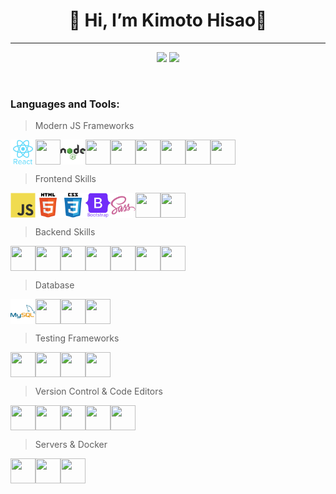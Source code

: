 <h1 align="center">👋 Hi, I’m Kimoto Hisao👋</h1>


<div style="text-align: center;">


------------

![](https://github-profile-trophy.vercel.app/?username=Power-Howdy)
![](https://camo.githubusercontent.com/992babdffd8c74a1502de375fbdf7e4d54773242/68747470733a2f2f6d656469612e67697068792e636f6d2f6d656469612f53576f536b4e36447854737a71494b4571762f67697068792e676966)

</div>

<br/>
<h3 align="left">Languages and Tools:</h3>

> Modern JS Frameworks
<div style="display: flex;">
<img src="https://raw.githubusercontent.com/devicons/devicon/master/icons/react/react-original-wordmark.svg"  alt="react" width="40" height="40" />
<img src="https://cdn.jsdelivr.net/gh/devicons/devicon/icons/angularjs/angularjs-original.svg" width="40" height="40"/>
<img src="https://raw.githubusercontent.com/devicons/devicon/master/icons/nodejs/nodejs-original-wordmark.svg" alt="nodejs" width="40" height="40" />      
<img src="https://cdn.jsdelivr.net/gh/devicons/devicon/icons/nextjs/nextjs-original-wordmark.svg" width="40" height="40" /> 
<img src="https://cdn.jsdelivr.net/gh/devicons/devicon/icons/express/express-original-wordmark.svg" width="40" height="40"/>
<img src="https://cdn.jsdelivr.net/gh/devicons/devicon/icons/electron/electron-original.svg" width="40" height="40" />
<img src="https://cdn.jsdelivr.net/gh/devicons/devicon/icons/redux/redux-original.svg" width="40" height="40"/>
<img src="https://cdn.jsdelivr.net/gh/devicons/devicon/icons/typescript/typescript-original.svg" width="40" height="40"/>
<img src="https://cdn.jsdelivr.net/gh/devicons/devicon/icons/vuejs/vuejs-original.svg"  width="40" height="40"/>
</div>

> Frontend Skills
<div style="display: flex;">       
<img src="https://raw.githubusercontent.com/devicons/devicon/master/icons/javascript/javascript-original.svg" alt="javascript" width="40" height="40" /> 
<img src="https://raw.githubusercontent.com/devicons/devicon/master/icons/html5/html5-original-wordmark.svg" alt="html5" width="40" height="40" />
<img src="https://raw.githubusercontent.com/devicons/devicon/master/icons/css3/css3-original-wordmark.svg" alt="css3" width="40" height="40" />  
<img src="https://raw.githubusercontent.com/devicons/devicon/master/icons/bootstrap/bootstrap-plain-wordmark.svg" alt="bootstrap" width="40" height="40" /> 
<img src="https://raw.githubusercontent.com/devicons/devicon/master/icons/sass/sass-original.svg" alt="sass" width="40" height="40" /> 
<img src="https://cdn.jsdelivr.net/gh/devicons/devicon/icons/materialui/materialui-original.svg" width="40" height="40"/>          
<img src="https://cdn.jsdelivr.net/gh/devicons/devicon/icons/tailwindcss/tailwindcss-original-wordmark.svg" width="40" height="40"/>
</div>

> Backend Skills
<div style="display: flex;">   
<img src="https://cdn.jsdelivr.net/gh/devicons/devicon/icons/php/php-original.svg" width="40" height="40"/>
<img src="https://cdn.jsdelivr.net/gh/devicons/devicon/icons/codeigniter/codeigniter-plain-wordmark.svg"  width="40" height="40"/>
<img src="https://cdn.jsdelivr.net/gh/devicons/devicon/icons/symfony/symfony-original.svg" width="40" height="40" />
<img src="https://cdn.jsdelivr.net/gh/devicons/devicon/icons/yii/yii-original.svg" width="40" height="40"/>
<img src="https://cdn.jsdelivr.net/gh/devicons/devicon/icons/zend/zend-plain.svg" width="40" height="40"/>
<img src="https://cdn.jsdelivr.net/gh/devicons/devicon/icons/nuxtjs/nuxtjs-original.svg" width="40" height="40"/>
<img src="https://cdn.jsdelivr.net/gh/devicons/devicon/icons/nestjs/nestjs-plain.svg" width="40" height="40"/>
</div>

> Database
<div style="display: flex;">
<img src="https://raw.githubusercontent.com/devicons/devicon/master/icons/mysql/mysql-original-wordmark.svg" alt="mysql" width="40" height="40" /> 
<img src="https://cdn.jsdelivr.net/gh/devicons/devicon/icons/mongodb/mongodb-original-wordmark.svg" width="40" height="40" />
<img src="https://cdn.jsdelivr.net/gh/devicons/devicon/icons/postgresql/postgresql-original-wordmark.svg" width="40" height="40" />
<img src="https://cdn.jsdelivr.net/gh/devicons/devicon/icons/sqlite/sqlite-original-wordmark.svg"  width="40" height="40"/>
</div>

> Testing Frameworks
<div style="display: flex;">
<img src="https://cdn.jsdelivr.net/gh/devicons/devicon/icons/jest/jest-plain.svg" width="40" height="40"/>
<img src="https://cdn.jsdelivr.net/gh/devicons/devicon/icons/eslint/eslint-original-wordmark.svg" width="40" height="40"/>   
<img src="https://cdn.jsdelivr.net/gh/devicons/devicon/icons/mocha/mocha-plain.svg" width="40" height="40"/> 
<img src="https://cdn.jsdelivr.net/gh/devicons/devicon/icons/pytest/pytest-original.svg" width="40" height="40"/>
</div>

> Version Control & Code Editors
<div style="display: flex;">
<img src="https://cdn.jsdelivr.net/gh/devicons/devicon/icons/git/git-original-wordmark.svg" width="40" height="40"/>  
<img src="https://cdn.jsdelivr.net/gh/devicons/devicon/icons/vscode/vscode-original-wordmark.svg" width="40" height="40"/> 
<img src="https://cdn.jsdelivr.net/gh/devicons/devicon/icons/visualstudio/visualstudio-plain.svg" width="40" height="40"/>
<img src="https://cdn.jsdelivr.net/gh/devicons/devicon/icons/phpstorm/phpstorm-original-wordmark.svg" width="40" height="40"/>  
<img src="https://cdn.jsdelivr.net/gh/devicons/devicon/icons/codepen/codepen-plain.svg" width="40" height="40"/>   
</div>

> Servers & Docker
<div style="display: flex;">
<img src="https://cdn.jsdelivr.net/gh/devicons/devicon/icons/apache/apache-original-wordmark.svg" width="40" height="40"/>       
<img src="https://cdn.jsdelivr.net/gh/devicons/devicon/icons/nginx/nginx-original.svg" width="40" height="40"/>
<img src="https://cdn.jsdelivr.net/gh/devicons/devicon/icons/tomcat/tomcat-original.svg" width="40" height="40" /> 
</div>

